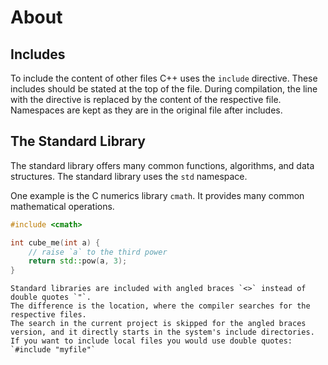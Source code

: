 # About

## Includes

To include the content of other files C++ uses the `include` directive.
These includes should be stated at the top of the file.
During compilation, the line with the directive is replaced by the content of the respective file.
Namespaces are kept as they are in the original file after includes.

## The Standard Library

The standard library offers many common functions, algorithms, and data structures.
The standard library uses the `std` namespace.

One example is the C numerics library `cmath`.
It provides many common mathematical operations.

```cpp
#include <cmath>

int cube_me(int a) {
    // raise `a` to the third power
    return std::pow(a, 3);
}
```

~~~~exercism/note
Standard libraries are included with angled braces `<>` instead of double quotes `"`.
The difference is the location, where the compiler searches for the respective files.
The search in the current project is skipped for the angled braces version, and it directly starts in the system's include directories.
If you want to include local files you would use double quotes: `#include "myfile"`
~~~~
